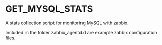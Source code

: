 GET_MYSQL_STATS
===================

A stats collection script for monitoring MySQL with zabbix.

Included in the folder zabbix_agentd.d are example zabbix configuration files.
